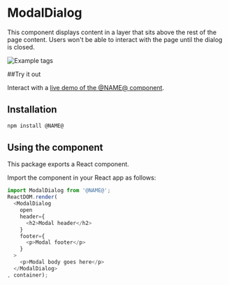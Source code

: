 # ModalDialog

This component displays content in a layer that sits above the rest of the page content. Users won't be able to interact with the page until the dialog is closed.

![Example tags](https://bytebucket.org/atlassian/atlaskit/raw/@BITBUCKET_COMMIT@/packages/ak-modal-dialog/docs/simple.png)

##Try it out

Interact with a [live demo of the @NAME@ component](https://aui-cdn.atlassian.com/atlaskit/stories/@NAME@/@VERSION@/).

## Installation

```sh
npm install @NAME@
```

## Using the component

This package exports a React component.

Import the component in your React app as follows:

```js
import ModalDialog from '@NAME@';
ReactDOM.render(
  <ModalDialog
    open
    header={
      <h2>Modal header</h2>
    }
    footer={
      <p>Modal footer</p>
    }
  >
    <p>Modal body goes here</p>
  </ModalDialog>
, container);
```
